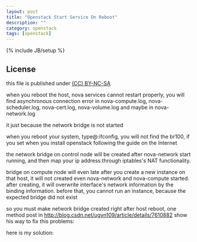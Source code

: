 ```yaml
---
layout: post
title: "Openstack Start Service On Reboot"
description: ""
category: openstack
tags: [openstack]
---
```

{% include JB/setup %}
## License
this file is published under [(CC) BY-NC-SA](http://creativecommons.org/licenses/by-nc-sa/3.0/)

when you reboot the host, nova services cannot restart properly, you will find asynchronous connection error in nova-compute.log, nova-scheduler.log, nova-cert.log, nova-volume.log and maybe in nova-network.log

it just because the network bridge is not started

when you reboot your system, type@:ifconfig, you will not find the br100, if you set when you install openstack following the guide on the Internet

the network bridge on control node will be created after nova-network start running, and then map your ip address through iptables's NAT functionality.

bridge on compute node will even late after you create a new instance on that host, it will not created even nova-network and nova-compute started. after creating, it will overwrite interface's network information by the binding information. before that, you cannot run an instance, because the expected bridge did not exist

so you must make network bridge created right after host reboot, one method post in http://blog.csdn.net/ugyn109/article/details/7610882 show his way to fix this problems:

here is my solution:
